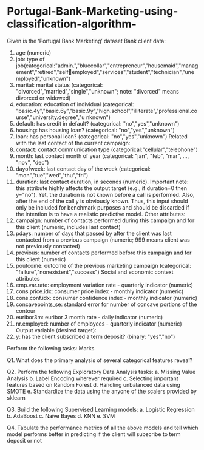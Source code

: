 # Portugal-Bank-Marketing-using-classification-algorithm-
Given is the ‘Portugal Bank Marketing’ dataset
Bank client data:
1) age (numeric)
2) job: type of
job(categorical:"admin.","bluecollar","entrepreneur","housemaid","management","retired","selfemployed","services","student","technician","unemployed","unknown")
3) marital: marital status (categorical: "divorced","married","single","unknown"; note: "divorced"
means divorced or widowed)
4) education: education of individual (categorical:
"basic.4y","basic.6y","basic.9y","high.school","illiterate","professional.course","university.degree","u
nknown")
5) default: has credit in default? (categorical: "no","yes","unknown")
6) housing: has housing loan? (categorical: "no","yes","unknown")
7) loan: has personal loan? (categorical: "no","yes","unknown")
Related with the last contact of the current campaign:
8) contact: contact communication type (categorical:"cellular","telephone")
9) month: last contact month of year (categorical: "jan", "feb", "mar", …, "nov", "dec")
10) dayofweek: last contact day of the week (categorical: "mon","tue","wed","thu","fri")
11) duration: last contact duration, in seconds (numeric). Important note: this attribute highly
affects the output target (e.g., if duration=0 then y="no"). Yet, the duration is not known before a call
is performed. Also, after the end of the call y is obviously known. Thus, this input should only be
included for benchmark purposes and should be discarded if the intention is to have a realistic
predictive model.
Other attributes:
12) campaign: number of contacts performed during this campaign and for this client (numeric,
includes last contact)
13) pdays: number of days that passed by after the client was last contacted from a previous
campaign (numeric; 999 means client was not previously contacted)
14) previous: number of contacts performed before this campaign and for this client (numeric)
15) poutcome: outcome of the previous marketing campaign (categorical:
"failure","nonexistent","success")
Social and economic context attributes
16) emp.var.rate: employment variation rate - quarterly indicator (numeric)
17) cons.price.idx: consumer price index - monthly indicator (numeric)
18) cons.conf.idx: consumer confidence index - monthly indicator (numeric)
19) concavepoints_se: standard error for number of concave portions of the contour
20) euribor3m: euribor 3 month rate - daily indicator (numeric)
21) nr.employed: number of employees - quarterly indicator (numeric)
Output variable (desired target):
22) y: has the client subscribed a term deposit? (binary: "yes","no")



Perform the following tasks: Marks

Q1. What does the primary analysis of several categorical
features reveal?

Q2. Perform the following Exploratory Data Analysis tasks:
a. Missing Value Analysis
b. Label Encoding wherever required
c. Selecting important features based on Random Forest
d. Handling unbalanced data using SMOTE
e. Standardize the data using the anyone of the scalers
provided by sklearn

Q3. Build the following Supervised Learning models:
a. Logistic Regression
b. AdaBoost
c. Naïve Bayes
d. KNN
e. SVM

Q4. Tabulate the performance metrics of all the above models
and tell which model performs better in predicting if the
client will subscribe to term deposit or not
